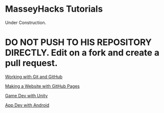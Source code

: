 # MasseyHacks Tutorials

Under Construction.

# DO NOT PUSH TO HIS REPOSITORY DIRECTLY. Edit on a fork and create a pull request.

[Working with Git and GitHub](git-and-github)

[Making a Website with GitHub Pages](website-with-github-pages)

[Game Dev with Unity](game-dev-with-unity)

[App Dev with Android](app-dev-with-android)
